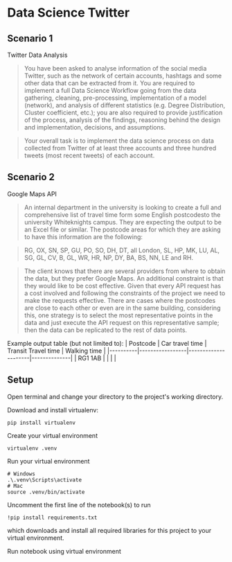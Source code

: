 # Data Science Twitter

## Scenario 1

Twitter Data Analysis 

> You have been asked to analyse information of the social media Twitter, such as the network of certain accounts, hashtags and some other data that can be extracted from it. You are required to implement a full Data Science Workflow going from the data gathering, cleaning, pre-processing, implementation of a model (network), and analysis of different statistics (e.g. Degree Distribution, Cluster coefficient, etc.); you are also required to provide justification of the process, analysis of the findings, reasoning behind the design and implementation, decisions, and assumptions.

> Your overall task is to implement the data science process on data collected from Twitter of at least three accounts and three hundred tweets (most recent tweets) of each account. 

## Scenario 2

Google Maps API

> An internal department in the university is looking to create a full and comprehensive list of travel time form some English postcodesto the university Whiteknights campus. They are expecting the output to be an Excel file or similar. The postcode areas for which they are asking to have this information are the following:

> RG, OX, SN, SP, GU, PO, SO, DH, DT, all London, SL, HP, MK, LU, AL, SG, GL, CV, B, GL, WR, HR, NP, DY, BA, BS, NN, LE and RH.

> The client knows that there are several providers from where to obtain the data, but they prefer Google Maps. An additional constraint is that they would like to be cost effective. Given that every API request has a cost involved and following the constraints of the project we need to make the requests effective. There are cases where the postcodes are close to each other or even are in the same building, considering this, one strategy is to select the most representative points in the data and just execute the API request on this representative sample; then the data can be replicated to the rest of data points.

Example output table (but not limited to):
| Postcode | Car travel time | Transit Travel time | Walking time |
|----------|-----------------|---------------------|--------------|
| RG1 1AB  |                 |                     |              |

## Setup

Open terminal and change your directory to the project's working directory.

Download and install virtualenv:

```
pip install virtualenv
```

Create your virtual environment

```
virtualenv .venv
```

Run your virtual environment

```
# Windows
.\.venv\Scripts\activate
# Mac
source .venv/bin/activate
```

Uncomment the first line of the notebook(s) to run

```
!pip install requirements.txt
```

which downloads and install all required libraries for this project to your virtual environment.

Run notebook using virtual environment

